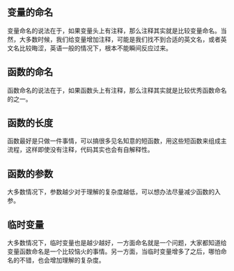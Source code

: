 ## 变量的命名
变量命名的说法在于，如果变量头上有注释，那么注释其实就是比较变量命名。当然，大多数时候，我们给变量增加注释，可能是我们找不到合适的英文名，或者英文名比较晦涩，英语一般的情况下，根本不能瞬间反应过来。

## 函数的命名
函数命名的说法在于，如果函数头上有注释，那么注释其实就是比较优秀函数命名的之一。

## 函数的长度
函数最好是只做一件事情，可以搞很多见名知意的短函数，用这些短函数来组成主流程，这样即使没有注释，代码其实也会有自解释性。

## 函数的参数
大多数情况下，参数越少对于理解的复杂度越低，可以想办法尽量减少函数的入参。

## 临时变量
大多数情况下，临时变量也是越少越好，一方面命名就是一个问题，大家都知道给变量函数命名是一个比较恼火的事情。另一方面，当临时变量增多了之后，哪怕命名的不错，也会增加理解的复杂度。

